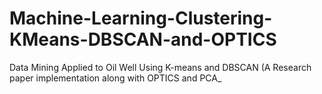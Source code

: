# Machine-Learning-Clustering-KMeans-DBSCAN-and-OPTICS
Data Mining Applied to Oil Well Using K-means and DBSCAN (A Research paper implementation along with OPTICS and PCA_
